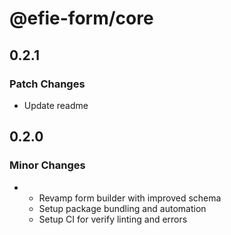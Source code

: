 # @efie-form/core

## 0.2.1

### Patch Changes

- Update readme

## 0.2.0

### Minor Changes

- - Revamp form builder with improved schema
  - Setup package bundling and automation
  - Setup CI for verify linting and errors
